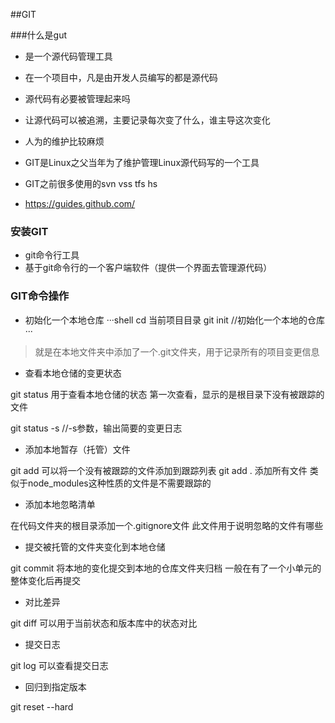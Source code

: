 ##GIT

###什么是gut

- 是一个源代码管理工具
- 在一个项目中，凡是由开发人员编写的都是源代码
- 源代码有必要被管理起来吗
- 让源代码可以被追溯，主要记录每次变了什么，谁主导这次变化
- 人为的维护比较麻烦
- GIT是Linux之父当年为了维护管理Linux源代码写的一个工具
- GIT之前很多使用的svn vss tfs hs 




- https://guides.github.com/

### 安装GIT

- git命令行工具
- 基于git命令行的一个客户端软件（提供一个界面去管理源代码）

### GIT命令操作

- 初始化一个本地仓库
···shell
cd 当前项目目录
git init //初始化一个本地的仓库
···

>就是在本地文件夹中添加了一个.git文件夹，用于记录所有的项目变更信息

- 查看本地仓储的变更状态


git status
用于查看本地仓储的状态
第一次查看，显示的是根目录下没有被跟踪的文件

git status -s //-s参数，输出简要的变更日志


- 添加本地暂存（托管）文件

git add
可以将一个没有被跟踪的文件添加到跟踪列表
git add . 添加所有文件
类似于node_modules这种性质的文件是不需要跟踪的

- 添加本地忽略清单

在代码文件夹的根目录添加一个.gitignore文件
此文件用于说明忽略的文件有哪些


- 提交被托管的文件夹变化到本地仓储

git commit
将本地的变化提交到本地的仓库文件夹归档
一般在有了一个小单元的整体变化后再提交


- 对比差异

git diff
可以用于当前状态和版本库中的状态对比


- 提交日志

git log
可以查看提交日志


- 回归到指定版本

git reset --hard
